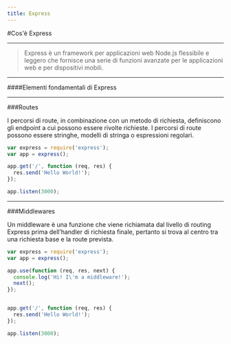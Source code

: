 ```yaml
---
title: Express
---
```


#Cos'è Express

---

> Express è un framework per applicazioni web Node.js flessibile e leggero che fornisce una serie di funzioni avanzate per le applicazioni web e per dispositivi mobili.

---

####Elementi fondamentali di Express


---

###Routes



<div class="row">
<div class="col-6  align-self-center">

I percorsi di route, in combinazione con un metodo di richiesta, definiscono gli endpoint a cui possono essere rivolte richieste. I percorsi di route possono essere stringhe, modelli di stringa o espressioni regolari.

</div>

<div class="col-6  align-self-center">

```js
var express = require('express');
var app = express();

app.get('/', function (req, res) {
  res.send('Hello World!');
});

app.listen(3000);
```

</div>
</div>

---

###Middlewares


<div class="row">
<div class="col-6  align-self-center">

Un middleware è una funzione che viene richiamata dal livello di routing Express prima dell’handler di richiesta finale, pertanto si trova al centro tra una richiesta base e la route prevista.

</div>

<div class="col-6  align-self-center">

```js
var express = require('express');
var app = express();

app.use(function (req, res, next) {
  console.log('Hi! I\'m a middleware!');
  next();
});


app.get('/', function (req, res) {
  res.send('Hello World!');
});

app.listen(3000);
```

</div>
</div>
